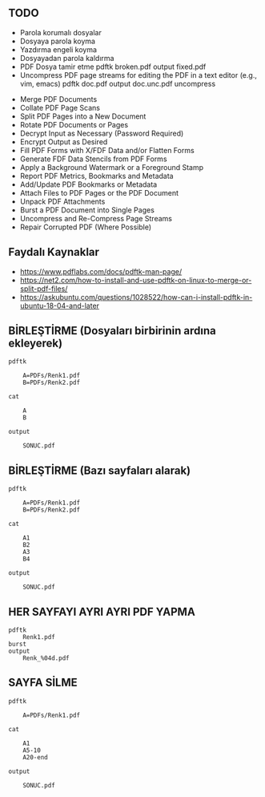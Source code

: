 ##  TODO
- Parola korumalı dosyalar
- Dosyaya parola koyma
- Yazdırma engeli koyma
- Dosyayadan parola kaldırma
- PDF Dosya tamir etme  pdftk broken.pdf output fixed.pdf
- Uncompress PDF page streams for editing the PDF in a text editor (e.g., vim, emacs) pdftk doc.pdf output doc.unc.pdf uncompress

* Merge PDF Documents
* Collate PDF Page Scans
* Split PDF Pages into a New Document
* Rotate PDF Documents or Pages
* Decrypt Input as Necessary (Password Required)
* Encrypt Output as Desired
* Fill PDF Forms with X/FDF Data and/or Flatten Forms
* Generate FDF Data Stencils from PDF Forms
* Apply a Background Watermark or a Foreground Stamp
* Report PDF Metrics, Bookmarks and Metadata
* Add/Update PDF Bookmarks or Metadata
* Attach Files to PDF Pages or the PDF Document
* Unpack PDF Attachments
* Burst a PDF Document into Single Pages
* Uncompress and Re-Compress Page Streams
* Repair Corrupted PDF (Where Possible)
 


## Faydalı Kaynaklar
- https://www.pdflabs.com/docs/pdftk-man-page/
- https://net2.com/how-to-install-and-use-pdftk-on-linux-to-merge-or-split-pdf-files/
- https://askubuntu.com/questions/1028522/how-can-i-install-pdftk-in-ubuntu-18-04-and-later


## BİRLEŞTİRME (Dosyaları birbirinin ardına ekleyerek)
```
pdftk 

	A=PDFs/Renk1.pdf 
	B=PDFs/Renk2.pdf 

cat 

	A
	B 

output 

	SONUC.pdf
```

## BİRLEŞTİRME (Bazı sayfaları alarak)
```
pdftk 

	A=PDFs/Renk1.pdf 
	B=PDFs/Renk2.pdf 

cat 

	A1 
	B2 
	A3 
	B4 

output 

	SONUC.pdf
```

## HER SAYFAYI AYRI AYRI PDF YAPMA
```
pdftk
	Renk1.pdf
burst
output
	Renk_%04d.pdf
```

## SAYFA SİLME
```
pdftk 
	
	A=PDFs/Renk1.pdf 

cat 

	A1
	A5-10
	A20-end

output 

	SONUC.pdf
```
